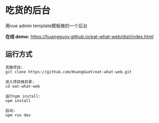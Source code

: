 # 吃货的后台
用vue admin template模板做的一个后台

**在线 demo:** https://huangguoy.github.io/eat-what-web/dist/index.html 

## 运行方式



```
克隆项目:
git clone https://github.com/HuangGuoY/eat-what-web.git

进入项目根目录:
cd eat-what-web

运行npm install:
npm install

启动:
npm run dev
```

